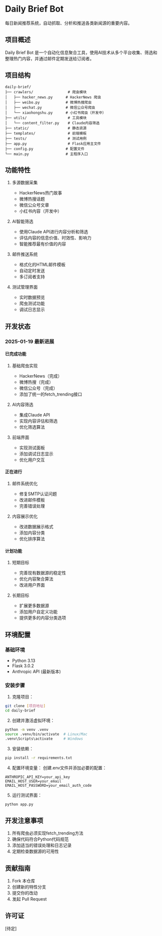 # Daily Brief Bot

每日新闻推荐系统，自动抓取、分析和推送各类新闻源的重要内容。

## 项目概述

Daily Brief Bot 是一个自动化信息聚合工具，使用AI技术从多个平台收集、筛选和整理热门内容，并通过邮件定期发送给订阅者。

## 项目结构

```
daily-brief/
├── crawlers/                # 爬虫模块
│   ├── hacker_news.py      # HackerNews 爬虫
│   ├── weibo.py            # 微博热搜爬虫
│   ├── wechat.py           # 微信公众号爬虫
│   └── xiaohongshu.py      # 小红书爬虫（开发中）
├── utils/                   # 工具模块
│   └── content_filter.py    # Claude内容筛选
├── static/                  # 静态资源
├── templates/               # 前端模板
├── tests/                   # 测试用例
├── app.py                   # Flask应用主文件
├── config.py               # 配置文件
└── main.py                 # 主程序入口
```

## 功能特性

1. 多源数据采集
   - HackerNews热门故事
   - 微博热搜话题
   - 微信公众号文章
   - 小红书内容（开发中）

2. AI智能筛选
   - 使用Claude API进行内容分析和筛选
   - 评估内容的信息价值、时效性、影响力
   - 智能推荐最有价值的内容

3. 邮件推送系统
   - 格式化的HTML邮件模板
   - 自动定时发送
   - 多订阅者支持

4. 测试管理界面
   - 实时数据预览
   - 爬虫测试功能
   - 调试日志显示

## 开发状态

### 2025-01-19 最新进展

#### 已完成功能
1. 基础爬虫实现
   - HackerNews（完成）
   - 微博热搜（完成）
   - 微信公众号（完成）
   - 添加了统一的fetch_trending接口

2. AI内容筛选
   - 集成Claude API
   - 实现内容评估和筛选
   - 优化筛选算法

3. 前端界面
   - 实现测试面板
   - 添加调试日志显示
   - 优化用户交互

#### 正在进行
1. 邮件系统优化
   - 修复SMTP认证问题
   - 改进邮件模板
   - 完善错误处理

2. 内容展示优化
   - 改进数据展示格式
   - 添加内容分类
   - 优化排序算法

#### 计划功能
1. 短期目标
   - 完善现有数据源的稳定性
   - 优化内容聚合算法
   - 改进用户界面

2. 长期目标
   - 扩展更多数据源
   - 添加用户自定义功能
   - 提供更多的内容分类选项

## 环境配置

### 基础环境
- Python 3.13
- Flask 3.0.2
- Anthropic API (最新版本)

### 安装步骤

1. 克隆项目：
```bash
git clone [项目地址]
cd daily-brief
```

2. 创建并激活虚拟环境：
```bash
python -m venv .venv
source .venv/bin/activate  # Linux/Mac
.venv\Scripts\activate     # Windows
```

3. 安装依赖：
```bash
pip install -r requirements.txt
```

4. 配置环境变量：
创建.env文件并添加必要的配置：
```
ANTHROPIC_API_KEY=your_api_key
EMAIL_HOST_USER=your_email
EMAIL_HOST_PASSWORD=your_email_auth_code
```

5. 运行测试界面：
```bash
python app.py
```

## 开发注意事项
1. 所有爬虫必须实现fetch_trending方法
2. 确保代码符合Python代码规范
3. 添加适当的错误处理和日志记录
4. 定期检查数据源的可用性

## 贡献指南
1. Fork 本仓库
2. 创建新的特性分支
3. 提交你的改动
4. 发起 Pull Request

## 许可证
[待定]